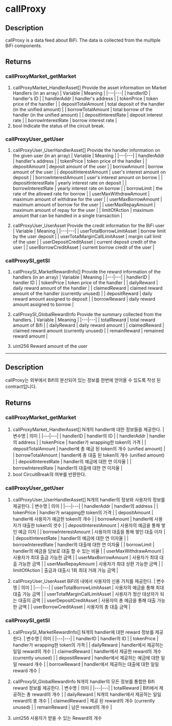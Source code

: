 # callProxy
## Description
callProxy is a data feed about BiFi. The data is collected from the multiple BiFi components.

## Returns
### callProxyMarket_getMarket
1. callProxyMarket_HandlerAsset[]
    Provide the asset information on Market Handlers (in an array)
    | Variable | Meaning |
    |---|---|
    | handlerID | handler's ID |
    | handlerAddr | handler's address |
    | tokenPrice | token price of the handler |
    | depositTotalAmount | total deposit of the handler (in the unified amount) |
    | borrowTotalAmount | total borrow of the handler (in the unified amount) |
    | depositInterestRate | deposit interest rate |
    | borrowInterestRate | borrow interest rate |
2. bool
    Indicate the status of the circuit break.

### callProxyUser_getUser
1. callProxyUser_UserHandlerAsset[]
    Provide the handler information on the given user (in an array)
    | Variable | Meaning |
    |---|---|
    | handlerAddr | handler's address |
    | tokenPrice | token price of the handler |
    | depositAmount | deposit amount of the user |
    | borrowAmount | borrow amount of the user |
    | depositInterestAmount | user's interest amount on deposit |
    | borrowInterestAmount | user's interest amount on borrow |
    | depositInterestRate | yearly interest rate on deposit |
    | borrowInterestRate | yearly interest rate on borrow  |
    | borrowLimit | the rate of the allowed rate for borrow  |
    | userMaxWithdrawAmount | maximum amount of withdraw for the user  |
    | userMaxBorrowAmount | maximum amount of borrow for the user |
    | userMaxRepayAmount | maximum amount of repay for the user  |
    | limitOfAction | maximum amount that can be handled in a single transaction |

2. callProxyUser_UserAsset
    Provide the credit information for the BiFi user
    | Variable | Meaning |
    |---|---|
    | userTotalBorrowLimitAsset | borrow limit by the user deposit |
    | userTotalMarginCallLimitAsset | margin call limit of the user |
    | userDepositCreditAsset | current deposit credit of the user |
    | userBorrowCreditAsset | current borrow credit of the user |


### callProxySI_getSI
1. callProxySI_MarketRewardInfo[]
    Provide the reward information of the handlers (in an array)
    | Variable | Meaning |
    |---|---|
    | handlerID | handler ID |
    | tokenPrice | token price of the handler |
    | dailyReward | daily reward amount of the handler  |
    | claimedReward | claimed reward amount of the handler (currently unused) |
    | depositReward | daily reward amount assigned to deposit  |
    | borrowReward | daily reward amount assigned to borrow |

2. callProxySI_GlobalRewardInfo
    Provide the summary collected from the handlers.
    | Variable | Meaning |
    |---|---|
    | totalReward | total reward amount of Bifi |
	  | dailyReward | daily reward amount  |
	  | claimedReward | claimed reward amount (currently unused) |
	  | remainReward | remained reward amount |

3. uint256
    Reward amount of the user

---

## Description
callProxy는 외부에서 Bifi의 분산되어 있는 정보를 한번에 얻어올 수 있도록 작성 된 contract입니다.

## Returns
### callProxyMarket_getMarket
1. callProxyMarket_HandlerAsset[]
    N개의 handler에 대한 정보들을 제공한다.
    | 변수명 | 의미 |
    |---|---|
    | handlerID | handler의 ID |
    | handlerAddr | handler의 address |
    | tokenPrice | handler가 wrapping한 token의 가격 |
    | depositTotalAmount | handler에 총 예금 된 token의 개수 (unified amount) |
    | borrowTotalAmount | handler에 총 대출 된 token의 개수 (unified amount) |
    | depositInterestRate | handler의 예금에 대한 연 이자율 |
    | borrowInterestRate | handler의 대출에 대한 연 이자율 |
2. bool
    CircuitBreak의 여부를 반환한다.

### callProxyUser_getUser
1. callProxyUser_UserHandlerAsset[]
    N개의 handler의 정보와 사용자의 정보를 제공한다.
    | 변수명 | 의미 |
    |---|---|
    | handlerAddr | handler의 address |
    | tokenPrice | handler가 wrapping한 token의 가격 |
    | depositAmount | handler에 사용자가 예금한 token의 개수 |
    | borrowAmount | handler에 사용자가 대출한 token의 갯수 |
    | depositInterestAmount | 사용자의 예금을 통해 쌓인 예금 이자 |
    | borrowInterestAmount | 사용자의 대출을 통해 쌓인 대출 이자 |
    | depositInterestRate | handler의 예금에 대한 연 이자율 |
    | borrowInterestRate | handler의 대출에 대한 연 이자율 |
    | borrowLimit | handler의 예금을 담보로 대출 할 수 있는 비율 |
    | userMaxWithdrawAmount | 사용자가 최대 출금 가능한 금액 |
    | userMaxBorrowAmount | 사용자가 최대 대출 가능한 금액 |
    | userMaxRepayAmount | 사용자가 최대 상환 가능한 금액 |
    | limitOfAction | 출금과 대출시 1회 최대 거래 가능 금액 |

2. callProxyUser_UserAsset
    BiFi의 내에서 사용자의 신용 가치를 제공한다.
    | 변수명 | 의미 |
    |---|---|
    | userTotalBorrowLimitAsset | 사용자의 예금을 통해 최대 대출 가능 금액 |
    | userTotalMarginCallLimitAsset | 사용자가 청산 대상자가 되는 대출의 금액 |
    | userDepositCreditAsset | 사용자의 총 예금을 통해 대출 가능한 금액 |
    | userBorrowCreditAsset | 사용자의 총 대출 금액 |


### callProxySI_getSI
1. callProxySI_MarketRewardInfo[]
    N개의 handler에 대한 reward 정보를 제공한다.
    | 변수명 | 의미 |
    |---|---|
    | handlerID | handler의 ID |
    | tokenPrice | handler가 wrapping한 token의 가격 |
    | dailyReward | handler에서 제공하는 일일 reward의 개수 |
    | claimedReward | handler에서 제공한 reward의 개수 (currently unused) |
    | depositReward | handler에서 제공하는 예금에 대한 일일 reward 개수 |
    | borrowReward | handler에서 제공하는 대출에 대한 일일 reward 개수 |

2. callProxySI_GlobalRewardInfo
    N개의 handler의 모든 정보를 통합한 Bifi reward 정보를 제공한다.
    | 변수명 | 의미 |
    |---|---|
    | totalReward | Bifi에서 제공하는 총 reward의 개수 |
	  | dailyReward | N개의 handler에서 제공하는 일일 reward의 총 개수 |
	  | claimedReward | 제공 된 reward의 개수 (currently unused) |
	  | remainReward | 남은 reward의 개수 |

3. uint256
    사용자가 받을 수 있는 Reward의 개수
